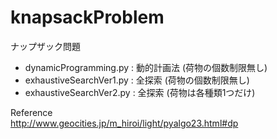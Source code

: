 # knapsackProblem

ナップザック問題  

- dynamicProgramming.py : 動的計画法 (荷物の個数制限無し)
- exhaustiveSearchVer1.py : 全探索 (荷物の個数制限無し)
- exhaustiveSearchVer2.py : 全探索 (荷物は各種類1つだけ)

Reference  
<http://www.geocities.jp/m_hiroi/light/pyalgo23.html#dp>
